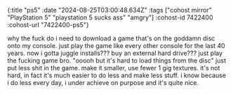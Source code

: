 {:title "ps5"
 :date "2024-08-25T03:00:48.634Z"
 :tags ["cohost mirror" "PlayStation 5" "playstation 5 sucks ass" "amgry"]
 :cohost-id 7422400
 :cohost-url "7422400-ps5"}

why the fuck do i need to download a game that's on the goddamn disc onto my console. just play the game like every other console for the last 40 years. now i gotta juggle installs??? buy an external hard drive??? just play the fucking game bro. "ooooh but it's hard to load things from the disc" just put less shit in the game. make it smaller, use fewer 1 gig textures. it's not hard, in fact it's much easier to do less and make less stuff. i know because i do less every day, i under achieve on purpose and it's quite nice.